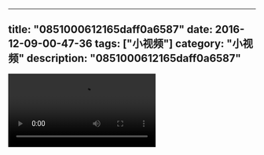 
---
title: "0851000612165daff0a6587"
date: 2016-12-09-00-47-36
tags: ["小视频"]
category: "小视频"
description: "0851000612165daff0a6587"
---
<video src="http://ohtsqip0g.bkt.clouddn.com/0851000612165daff0a6587.mp4" controls="controls"></video>
